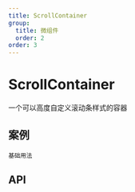 ```yaml
---
title: ScrollContainer
group:
  title: 微组件
  order: 2
order: 3
---
```


# ScrollContainer

一个可以高度自定义滚动条样式的容器

## 案例

<code src="./demo/index.tsx" description="在这个案例中简单的使用了他">基础用法</code>

## API

<API id="ScrollContainer"><API>
